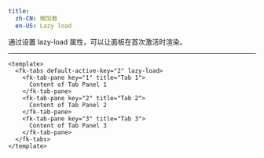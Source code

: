 ```yaml
title:
  zh-CN: 懒加载
  en-US: Lazy load
```


通过设置 lazy-load 属性，可以让面板在首次激活时渲染。

---


```vue { "component": true } 
<template>
  <fk-tabs default-active-key="2" lazy-load>
    <fk-tab-pane key="1" title="Tab 1">
      Content of Tab Panel 1
    </fk-tab-pane>
    <fk-tab-pane key="2" title="Tab 2">
      Content of Tab Panel 2
    </fk-tab-pane>
    <fk-tab-pane key="3" title="Tab 3">
      Content of Tab Panel 3
    </fk-tab-pane>
  </fk-tabs>
</template>
```
